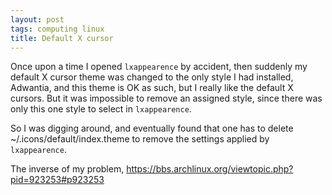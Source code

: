 ```yaml
---
layout: post
tags: computing linux
title: Default X cursor
---
```


Once upon a time I opened `lxappearence` by accident, then suddenly my default X
cursor theme was changed to the only style I had installed, Adwantia,
and this theme is OK as such, but I really like the default X cursors.
But it was impossible to remove an assigned style, since there was only this one style to select in `lxappearence`.

So I was digging around, and eventually found that one has to delete
~/.icons/default/index.theme to remove the settings applied by
`lxappearence`.

The inverse of my problem,
<https://bbs.archlinux.org/viewtopic.php?pid=923253#p923253>
